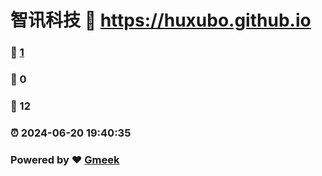 # 智讯科技 :link: https://huxubo.github.io 
### :page_facing_up: [1](https://huxubo.github.io/tag.html) 
### :speech_balloon: 0 
### :hibiscus: 12 
### :alarm_clock: 2024-06-20 19:40:35 
### Powered by :heart: [Gmeek](https://github.com/Meekdai/Gmeek)
